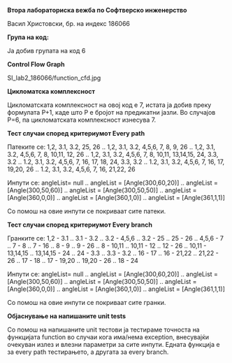 **Втора лабораториска вежба по Софтверско инженерство**

Васил Христовски, бр. на индекс 186066

**Група на код:**

Ја добив групата на код 6

**Control Flow Graph**

SI_lab2_186066/function_cfd.jpg


**Цикломатска комплексност**

Цикломатската комплексност на овој код е 7, истата ја добив преку формулата P+1, каде што P е бројот на предикатни јазли. Во случајoв P=6, па цикломатската комплексност изнесува 7.


**Тест случаи според критериумот Every path**

Патеките се: 1,2, 3.1, 3.2, 25, 26 .. 1,2, 3.1, 3.2, 4,5,6, 7, 8, 9, 26 .. 1,2, 3.1, 3.2, 4,5,6, 7, 8, 10,11, 12, 26 .. 1,2, 3.1, 3.2, 4,5,6, 7, 8, 10,11, 13,14,15, 24, 3.3, 3.2 .. 1.2, 3.1, 3.2, 4,5,6, 7, 16, 17, 18, 24, 3.3, 3.2 .. 
1.2, 3.1, 3.2, 4,5,6, 7, 16, 17, 19,20, 26 .. 1.2, 3.1, 3.2, 4,5,6, 7, 16, 21,22, 26

Инпути се: angleList= null .. angleList = [Angle(300,60,20)] .. angleList = [Angle(300,50,60)] .. angleList = [Angle(300,50,50)] .. angleList = [Angle(360,0,0)] .. angleList = [Angle(360,1,0)] .. angleList = [Angle(361,1,1)]

Со помош на овие инпути се покриваат сите патеки.


**Тест случаи според критериумот Every branch**


Гранките се: 1,2 - 3.1 .. 3.1 - 3.2 .. 3.2 - 4,5,6 .. 3.2 - 25 .. 25 - 26 .. 4,5,6 - 7 .. 7 - 8 .. 7 - 16 .. 8 - 9 .. 9 - 26 .. 8 - 10,11 .. 10,11 - 12 .. 12 - 26 .. 10,11 - 13,14,15 .. 13,14,15 - 24 .. 24 - 3.3 .. 3.3 - 3.2 .. 16 - 17 .. 
16 - 21,22 .. 21,22 - 26 .. 17 - 18 .. 17 - 19,20 .. 19,20 - 26 .. 18 - 24

Инпути се: angleList= null .. angleList = [Angle(300,60,20)] .. angleList = [Angle(300,50,60)] .. angleList = [Angle(300,50,50)] .. angleList = [Angle(360,0,0)] .. angleList = [Angle(360,1,0)] .. angleList = [Angle(361,1,1)]

Со помош на овие инпути се покриваат сите гранки.

**Објаснување на напишаните unit tests**

Со помош на напишаните unit тестови ја тестираме точноста на функцијата function во случаи кога има/нема exception, внесувајќи очекуван излез и влезни параметри за сите инпути. Едната функција е за every path тестирањето, а другата за every branch.
